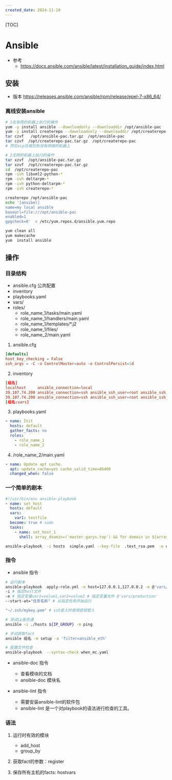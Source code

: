 ```yaml
---
created_date: 2024-11-19
---
```


[TOC]

# Ansible

- 参考
  - https://docs.ansible.com/ansible/latest/installation_guide/index.html

## 安装

- 版本 https://releases.ansible.com/ansible/rpm/release/epel-7-x86_64/

### 离线安装ansible

```bash
# 1在有网的机器上执行的操作
yum -y install ansible --downloadonly --downloaddir /opt/ansible-pac
yum -y install createrepo --downloadonly --downloaddir /opt/createrepo-pac
tar czvf   /opt/ansible-pac.tar.gz  /opt/ansible-pac 
tar czvf  /opt/createrepo-pac.tar.gz  /opt/createrepo-pac
# 然后scp压缩包到没有网络的机器上

# 2无网的机器上执行的操作
tar xzvf  /opt/ansible-pac.tar.gz
tar xzvf  /opt/createrepo-pac.tar.gz
cd  /opt/createrepo-pac
rpm -ivh libxml2-python-*
rpm -ivh deltarpm-*
rpm -ivh python-deltarpm-*
rpm -ivh createrepo-*

createrepo /opt/ansible-pac
echo '[ansibel]
name=my local ansible
baseurl=file:///opt/ansible-pac
enabled=1
gpgcheck=0'  > /etc/yum.repos.d/ansible.yum.repo

yum clean all
yum makecache
yum  install ansible
```

## 操作

### 目录结构

- ansible.cfg 公共配置
- inventory
- playbooks.yaml
- vars/
- roles/
  - role_name_1/tasks/main.yaml
  - role_name_1/handlers/main.yaml
  - role_name_1/templates/\*.j2
  - role_name_1/files/
  - role_name_2/main.yaml

1. ansible.cfg

```conf
[defaults]
host_key_checking = False
ssh_args = -C -o ControlMaster=auto -o ControlPersist=1d
```

2. inventory

```conf
[组名]
localhost     ansible_connection=local
39.107.74.200 ansible_connection=ssh ansible_ssh_user=root ansible_ssh_pass='123' ansible_sudo_pass='123'
39.107.74.200 ansible_connection=ssh ansible_ssh_user=root ansible_ssh_private_key_file=~/.ssh/keyfile.pem
[组名:vars]
```

3. playbooks.yaml

```yaml
- name: Init
  hosts: default
  gather_facts: no
  roles:
    - role_name_1
    - role_name_2
```

4. /role_name_2/main.yaml

```yaml
- name: Update apt cache.
  apt: update_cache=yes cache_valid_time=86400
  changed_when: false
```

### 一个简单的剧本

```yaml
#!/usr/bin/env ansible-playbook
- name: set_host
  hosts: default
  vars:
    var1: testfile
  become: true # sudo
  tasks:
    - name: set_host_1
      shell: array_doamin=('master.garys.top') && for domain in ${array_doamin[@]};do sed -i "/ ${domain}/c\\{{ domain_ip }}      ${domain}" /etc/hosts; done
```

```bash
ansible-playbook  -i hosts  simple.yaml --key-file  .test_rsa.pem  -e domain_ip=5.5.5.6
```

### 指令

- ansible 指令

```bash
# 运行剧本
ansible-playbook  apply-role.yml -e host=127.0.0.1,127.0.0.2 -e @'vars/DMZ'  -e role=filebeat
-i # 指定host文件
-e # 指定变量var1=value1,var2=value2 # 指定变量文件 @'vars/production'
--start-at="任务名称" # 从指定任务开始运行

"~/.ssh/mykey.pem" # ssh登入时使用密钥登入

# 测试ip是否通
ansible -i ./hosts ${IP_GROUP} -m ping

# 手动获取fact
ansible 组名 -m setup -a 'filter=ansible_eth'

# 配置文件检查
ansible-playbook  --syntax-check when_mc.yaml 
```

- ansible-doc 指令

  - 查看模块的文档
  - ansible-doc 模块名

- ansible-lint 指令

  - 需要安装ansible-lint的软件包
  - ansible-lint 是一个对playbook的语法进行检查的工具。

### 语法

1. 运行时有效的模块

   - add_host
   - group_by

2. 获取fact的参数：register

3. 保存所有主机的facts: hostvars
